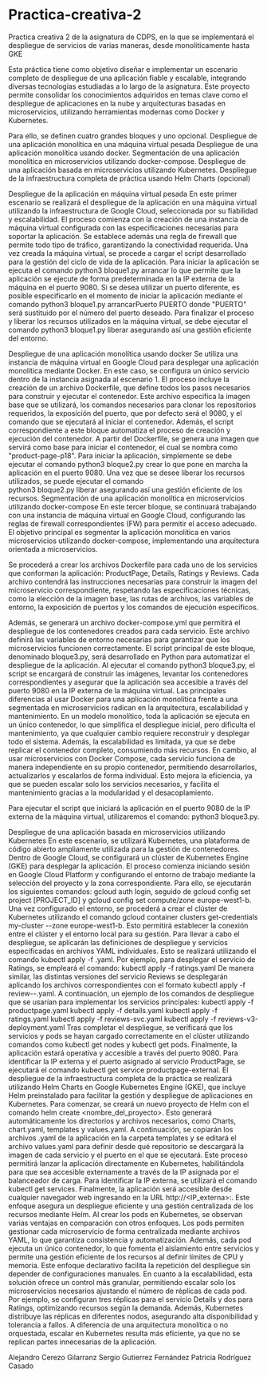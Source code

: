 # Practica-creativa-2
Practica creativa 2 de la asignatura de CDPS, en la que se implementará el despliegue de servicios de varias maneras, desde monoliticamente hasta GKE


Esta práctica tiene como objetivo diseñar e implementar un escenario completo de despliegue de una aplicación fiable y escalable, integrando diversas tecnologías estudiadas a lo largo de la asignatura. Este proyecto permite consolidar los conocimientos adquiridos en temas clave como el despliegue de aplicaciones en la nube y arquitecturas basadas en microservicios, utilizando herramientas modernas como Docker y Kubernetes. 


Para ello, se definen cuatro grandes bloques y uno opcional.
Despliegue de una aplicación monolítica en una máquina virtual pesada
Despliegue de una aplicación monolítica usando docker.
Segmentación de una aplicación monolítica en microservicios utilizando docker-compose.
Despliegue de una aplicación basada en microservicios utilizando Kubernetes.
Despliegue de la infraestructura completa de práctica usando Helm Charts (opcional)

Despliegue de la aplicación en máquina virtual pesada 
En este primer escenario se realizará el despliegue de la aplicación en una máquina virtual utilizando la infraestructura de Google Cloud, seleccionada por su fiabilidad y escalabilidad. El proceso comienza con la creación de una instancia de máquina virtual configurada con las especificaciones necesarias para soportar la aplicación. Se establece además una regla de firewall que permite todo tipo de tráfico, garantizando la conectividad requerida. 
Una vez creada la máquina virtual, se procede a cargar el script desarrollado para la gestión del ciclo de vida de la aplicación. Para iniciar la aplicación se ejecuta el comando 
python3 bloque1.py arrancar
lo que permite que la aplicación se ejecute de forma predeterminada en la IP externa de la máquina en el puerto 9080. Si se desea utilizar un puerto diferente, es posible especificarlo en el momento de iniciar la aplicación mediante el comando 	python3 bloque1.py arrancarPuerto PUERTO
donde "PUERTO" será sustituido por el número del puerto deseado. Para finalizar el proceso y liberar los recursos utilizados en la máquina virtual, se debe ejecutar el comando 
python3 bloque1.py liberar 
asegurando así una gestión eficiente del entorno.



Despliegue de una aplicación monolítica usando docker 
Se utiliza una instancia de máquina virtual en Google Cloud para desplegar una aplicación monolítica mediante Docker. En este caso, se configura un único servicio dentro de la instancia asignada al escenario 1. El proceso incluye la creación de un archivo Dockerfile, que define todos los pasos necesarios para construir y ejecutar el contenedor. Este archivo especifica la imagen base que se utilizará, los comandos necesarios para clonar los repositorios requeridos, la exposición del puerto, que por defecto será el 9080, y el comando que se ejecutará al iniciar el contenedor.
Además, el script correspondiente a este bloque automatiza el proceso de creación y ejecución del contenedor. A partir del Dockerfile, se genera una imagen que servirá como base para iniciar el contenedor, el cual se nombra como "product-page-p18".
Para iniciar la aplicación, simplemente se debe ejecutar el comando 
python3 bloque2.py crear
lo que pone en marcha la aplicación en el puerto 9080. 
Una vez que se desee liberar los recursos utilizados, se puede ejecutar el comando	
 python3 bloque2.py liberar
 asegurando así una gestión eficiente de los recursos.
Segmentación de una aplicación monolítica en microservicios utilizando docker-compose 
En este tercer bloque, se continuará trabajando con una instancia de máquina virtual en Google Cloud, configurando las reglas de firewall correspondientes (FW) para permitir el acceso adecuado. El objetivo principal es segmentar la aplicación monolítica en varios microservicios utilizando docker-compose, implementando una arquitectura orientada a microservicios.


Se procederá a crear los archivos Dockerfile para cada uno de los servicios que conforman la aplicación: ProductPage, Details, Ratings y Reviews. Cada archivo contendrá las instrucciones necesarias para construir la imagen del microservicio correspondiente, respetando las especificaciones técnicas, como la elección de la imagen base, las rutas de archivos, las variables de entorno, la exposición de puertos y los comandos de ejecución específicos.


Además, se generará un archivo docker-compose.yml que permitirá el despliegue de los contenedores creados para cada servicio. Este archivo definirá las variables de entorno necesarias para garantizar que los microservicios funcionen correctamente.
El script principal de este bloque, denominado bloque3.py, será desarrollado en Python para automatizar el despliegue de la aplicación. Al ejecutar el comando python3 bloque3.py, el script se encargará de construir las imágenes, levantar los contenedores correspondientes y asegurar que la aplicación sea accesible a través del puerto 9080 en la IP externa de la máquina virtual.
Las principales diferencias al usar Docker para una aplicación monolítica frente a una segmentada en microservicios radican en la arquitectura, escalabilidad y mantenimiento. En un modelo monolítico, toda la aplicación se ejecuta en un único contenedor, lo que simplifica el despliegue inicial, pero dificulta el mantenimiento, ya que cualquier cambio requiere reconstruir y desplegar todo el sistema. Además, la escalabilidad es limitada, ya que se debe replicar el contenedor completo, consumiendo más recursos.
En cambio, al usar microservicios con Docker Compose, cada servicio funciona de manera independiente en su propio contenedor, permitiendo desarrollarlos, actualizarlos y escalarlos de forma individual. Esto mejora la eficiencia, ya que se pueden escalar solo los servicios necesarios, y facilita el mantenimiento gracias a la modularidad y el desacoplamiento.

Para ejecutar el script que iniciará la aplicación en el puerto 9080 de la IP externa de la máquina virtual, utilizaremos el comando: 
python3 bloque3.py.

Despliegue de una aplicación basada en microservicios utilizando Kubernetes
En este escenario, se utilizará Kubernetes, una plataforma de código abierto ampliamente utilizada para la gestión de contenedores. Dentro de Google Cloud, se configurará un clúster de Kubernetes Engine (GKE) para desplegar la aplicación.
El proceso comienza iniciando sesión en Google Cloud Platform y configurando el entorno de trabajo mediante la selección del proyecto y la zona correspondiente. Para ello, se ejecutarán los siguientes comandos: gcloud auth login, seguido de gcloud config set project [PROJECT_ID] y gcloud config set compute/zone europe-west1-b.
Una vez configurado el entorno, se procederá a crear el clúster de Kubernetes utilizando el comando gcloud container clusters get-credentials my-cluster --zone europe-west1-b. Esto permitirá establecer la conexión entre el clúster y el entorno local para su gestión.
Para llevar a cabo el despliegue, se aplicarán las definiciones de despliegue y servicios especificadas en archivos YAML individuales. Esto se realizará utilizando el comando kubectl apply -f <nombre-del-archivo>.yaml. Por ejemplo, para desplegar el servicio de Ratings, se empleará el comando:
kubectl apply -f ratings.yaml
De manera similar, las distintas versiones del servicio Reviews se desplegarán aplicando los archivos correspondientes con el formato kubectl apply -f review-<version>-<tipo>.yaml. A continuación, un ejemplo de los comandos de despliegue que se usarían para implementar los servicios principales:
	kubectl apply -f productpage.yaml
kubectl apply -f details.yaml
kubectl apply -f ratings.yaml
kubectl apply -f reviews-svc.yaml
kubectl apply -f reviews-v3-deployment.yaml
Tras completar el despliegue, se verificará que los servicios y pods se hayan cargado correctamente en el clúster utilizando comandos como kubectl get nodes y kubectl get pods. Finalmente, la aplicación estará operativa y accesible a través del puerto 9080. Para identificar la IP externa y el puerto asignado al servicio ProductPage, se ejecutará el comando kubectl get service productpage-external.
El despliegue de la infraestructura completa de la práctica se realizará utilizando Helm Charts en Google Kubernetes Engine (GKE), que incluye Helm preinstalado para facilitar la gestión y despliegue de aplicaciones en Kubernetes. Para comenzar, se creará un nuevo proyecto de Helm con el comando helm create <nombre_del_proyecto>. Esto generará automáticamente los directorios y archivos necesarios, como Charts, chart.yaml, templates y values.yaml.
A continuación, se copiarán los archivos .yaml de la aplicación en la carpeta templates y se editará el archivo values.yaml para definir desde qué repositorio se descargará la imagen de cada servicio y el puerto en el que se ejecutará. Este proceso permitirá lanzar la aplicación directamente en Kubernetes, habilitándola para que sea accesible externamente a través de la IP asignada por el balanceador de carga.
Para identificar la IP externa, se utilizará el comando kubectl get services. Finalmente, la aplicación será accesible desde cualquier navegador web ingresando en la URL http://<IP_externa>:<puerto>. Este enfoque asegura un despliegue eficiente y una gestión centralizada de los recursos mediante Helm.
Al crear los pods en Kubernetes, se observan varias ventajas en comparación con otros enfoques. Los pods permiten gestionar cada microservicio de forma centralizada mediante archivos YAML, lo que garantiza consistencia y automatización. Además, cada pod ejecuta un único contenedor, lo que fomenta el aislamiento entre servicios y permite una gestión eficiente de los recursos al definir límites de CPU y memoria. Este enfoque declarativo facilita la repetición del despliegue sin depender de configuraciones manuales.
En cuanto a la escalabilidad, esta solución ofrece un control más granular, permitiendo escalar solo los microservicios necesarios ajustando el número de réplicas de cada pod. Por ejemplo, se configuran tres réplicas para el servicio Details y dos para Ratings, optimizando recursos según la demanda. Además, Kubernetes distribuye las réplicas en diferentes nodos, asegurando alta disponibilidad y tolerancia a fallos. A diferencia de una arquitectura monolítica o no orquestada, escalar en Kubernetes resulta más eficiente, ya que no se replican partes innecesarias de la aplicación.


Alejandro Cerezo Gilarranz
Sergio Gutierrez Fernández
Patricia Rodríguez Casado


